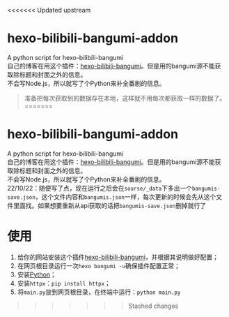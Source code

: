 <<<<<<< Updated upstream
# hexo-bilibili-bangumi-addon
A python script for hexo-bilibili-bangumi  
自己的博客在用这个插件：[hexo-bilibili-bangumi](https://github.com/HCLonely/hexo-bilibili-bangumi)。但是用的bangumi源不能获取除标题和封面之外的信息。  
不会写Node.js，所以就写了个Python来补全番剧的信息。  
> 准备把每次获取到的数据存在本地，这样就不用每次都获取一样的数据了。
=======
# hexo-bilibili-bangumi-addon
A python script for hexo-bilibili-bangumi  
自己的博客在用这个插件：[hexo-bilibili-bangumi](https://github.com/HCLonely/hexo-bilibili-bangumi)。但是用的bangumi源不能获取除标题和封面之外的信息。  
不会写Node.js，所以就写了个Python来补全番剧的信息。  
22/10/22：随便写了点，现在运行之后会在`sourse/_data`下多出一个`bangumis-save.json`，这个文件内容和`bangumis.json`一样，每次更新的时候会先从这个文件里面找。如果想要重新从api获取的话把`bangumis-save.json`删掉就行了

# 使用
1. 给你的网站安装这个插件[hexo-bilibili-bangumi](https://github.com/HCLonely/hexo-bilibili-bangumi)，并根据其说明做好配置；
2. 在网页根目录运行一次`hexo bangumi -u`确保插件配置正常；
3. 安装[Python](https://www.python.org/)；
4. 安装`httpx`：`pip install httpx`；
5. 将`main.py`放到网页根目录，在终端中运行：`python main.py`
>>>>>>> Stashed changes
